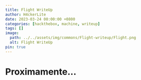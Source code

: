 ```yaml
---
title: Flight WriteUp
author: H4ckerLite 
date: 2023-03-24 00:00:00 +0800
categories: [hackthebox, machine, writeup]
tags: []
image:
  path: ../../assets/img/commons/Flight-writeup/Flight.png 
  alt: Flight WriteUp
pin: true
---
```


# Proximamente...